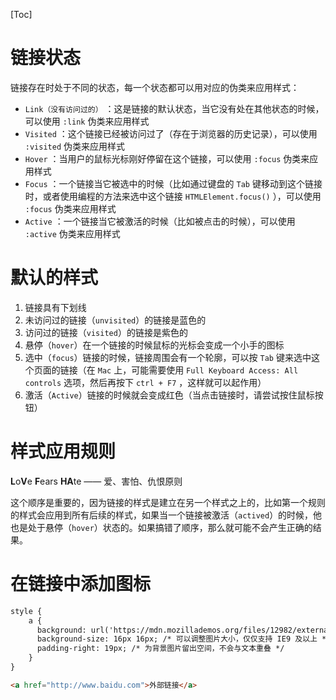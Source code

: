 [Toc]

# 链接状态

链接存在时处于不同的状态，每一个状态都可以用对应的伪类来应用样式：

* `Link（没有访问过的）` ：这是链接的默认状态，当它没有处在其他状态的时候，可以使用 `:link` 伪类来应用样式
* `Visited` ：这个链接已经被访问过了（存在于浏览器的历史记录），可以使用 `:visited` 伪类来应用样式
* `Hover` ：当用户的鼠标光标刚好停留在这个链接，可以使用 `:focus` 伪类来应用样式
* `Focus` ：一个链接当它被选中的时候（比如通过键盘的 `Tab` 键移动到这个链接时，或者使用编程的方法来选中这个链接 `HTMLElement.focus()` ），可以使用 `:focus` 伪类来应用样式
* `Active` ：一个链接当它被激活的时候（比如被点击的时候），可以使用 `:active` 伪类来应用样式

# 默认的样式

1. 链接具有下划线
2. 未访问过的链接（`unvisited`）的链接是蓝色的
3. 访问过的链接（`visited`）的链接是紫色的
4. 悬停（`hover`）在一个链接的时候鼠标的光标会变成一个小手的图标
5. 选中（`focus`）链接的时候，链接周围会有一个轮廓，可以按 `Tab` 键来选中这个页面的链接（在 `Mac` 上，可能需要使用 `Full Keyboard Access: All controls` 选项，然后再按下 `ctrl + F7` ，这样就可以起作用）
6. 激活（`Active`）链接的时候就会变成红色（当点击链接时，请尝试按住鼠标按钮）

# 样式应用规则

**L**o**V**e **F**ears **HA**te —— 爱、害怕、仇恨原则

这个顺序是重要的，因为链接的样式是建立在另一个样式之上的，比如第一个规则的样式会应用到所有后续的样式，如果当一个链接被激活（`actived`）的时候，他也是处于悬停（`hover`）状态的。如果搞错了顺序，那么就可能不会产生正确的结果。

# 在链接中添加图标

```html
style {	
    a {
      background: url('https://mdn.mozillademos.org/files/12982/external-link-52.png') no-repeat 100% 0; /* 100% 使其出现在内容的右边 */
      background-size: 16px 16px; /* 可以调整图片大小，仅仅支持 IE9 及以上 */
      padding-right: 19px; /* 为背景图片留出空间，不会与文本重叠 */
    }
}

<a href="http://www.baidu.com">外部链接</a>
```

